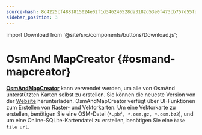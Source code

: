 ```yaml
---
source-hash: 8c4225cf4881815024e02f1d346240528da3182d53e0f473cb757d55fd61f6b9
sidebar_position: 3
---
```

import Download from '@site/src/components/buttons/Download.js';

# OsmAnd MapCreator {#osmand-mapcreator}


[**OsmAndMapCreator**](https://wiki.openstreetmap.org/wiki/OsmAndMapCreator) kann verwendet werden, um alle von OsmAnd unterstützten Karten selbst zu erstellen. Sie können die neueste Version von der [Website](https://download.osmand.net/latest-night-build/OsmAndMapCreator-main.zip) herunterladen. OsmAndMapCreator verfügt über UI-Funktionen zum Erstellen von Raster- und Vektorkarten. Um eine Vektorkarte zu erstellen, benötigen Sie eine OSM-Datei (`*.pbf, *.osm.gz, *.osm.bz2`), und um eine Online-SQLite-Kartendatei zu erstellen, benötigen Sie eine `base tile url`.

<Download link="https://download.osmand.net/latest-night-build/OsmAndMapCreator-main.zip"/>